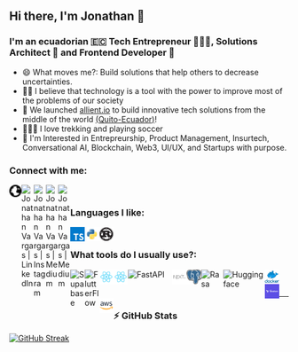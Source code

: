 ## Hi there, I'm Jonathan  👋



### I'm an ecuadorian 🇪🇨 Tech Entrepreneur 👨🏻‍💻, Solutions Architect 📲 and Frontend Developer 🎨

- 😄 What moves me?: Build solutions that help others to decrease uncertainties. 
- 🤔💭 I believe that technology is a tool with the power to improve most of the problems of our society
- 🔭 We launched [allient.io](https://www.allient.io/) to build innovative tech solutions from the middle of the world [(Quito-Ecuador)](https://www.google.com/maps/place/Ciudad+Mitad+del+Mundo/@-0.1817487,-77.9992061,8z)!
- 🙆🏻‍♂️ I love trekking and playing soccer
- 💬 I'm Interested in Entrepreurship, Product Management, Insurtech, Conversational AI, Blockchain, Web3, UI/UX, and Startups with purpose.

### Connect with me:

[<img align="left" alt="Jonathan Vargas" width="22px" src="https://raw.githubusercontent.com/iconic/open-iconic/master/svg/globe.svg" />][website]
[<img align="left" alt="Jonathan Vargas | LinkedIn" width="22px" src="https://cdn.jsdelivr.net/npm/simple-icons@v3/icons/linkedin.svg" />][linkedin]
[<img align="left" alt="Jonathan Vargas | Instagram" width="22px" src="https://cdn.jsdelivr.net/npm/simple-icons@v3/icons/instagram.svg" />][instagram]
[<img align="left" alt="Jonathan Vargas | Medium" width="22px" src="https://cdn.jsdelivr.net/npm/simple-icons@v3/icons/medium.svg" />][medium]
[<img align="left" alt="Jonathan Vargas | Medium" width="22px" src="https://cdn.jsdelivr.net/npm/simple-icons@v3/icons/upwork.svg" />][upwork]
<br />

### Languages I like:

[<img align="left" alt="Typescript" width="26px" src="https://raw.githubusercontent.com/github/explore/80688e429a7d4ef2fca1e82350fe8e3517d3494d/topics/typescript/typescript.png" />](https://www.typescriptlang.org/)
[<img align="left" alt="Python" width="26px" src="https://raw.githubusercontent.com/github/explore/80688e429a7d4ef2fca1e82350fe8e3517d3494d/topics/python/python.png" />](https://www.python.org/)
[<img align="left" alt="Rust" width="26px" src="https://raw.githubusercontent.com/github/explore/80688e429a7d4ef2fca1e82350fe8e3517d3494d/topics/rust/rust.png" />](https://www.rust-lang.org/)

<br />

### What tools do I usually use?:
[<img align="left" alt="Supabase" width="26px" src="https://supabase.com/docs/_next/image?url=%2Fdocs%2Fsupabase-light.svg&w=256&q=75" />](https://supabase.com)
[<img align="left" alt="FlutterFlow" width="26px" src="https://flutterflow.io/images/logo_primary_color_onLight.svg" />](https://flutterflow.io/)
[<img align="left" alt="React and React Native" width="26px" src="https://raw.githubusercontent.com/github/explore/80688e429a7d4ef2fca1e82350fe8e3517d3494d/topics/react/react.png" />](https://reactnative.dev/)
[<img align="left" alt="React and React Native" width="26px" src="https://raw.githubusercontent.com/github/explore/80688e429a7d4ef2fca1e82350fe8e3517d3494d/topics/react/react.png" />](https://reactnative.dev/)
[<img align="left" alt="FastAPI" width="80px" src="[https://camo.githubusercontent.com/86d9ca3437f5034da052cf0fd398299292aab0e4479b58c20f2fc37dd8ccbe05/68747470733a2f2f666173746170692e7469616e676f6c6f2e636f6d2f696d672f6c6f676f2d6d617267696e2f6c6f676f2d7465616c2e706e67](https://fastapi.tiangolo.com/img/logo-margin/logo-teal.png)" />](https://fastapi.tiangolo.com/)
[<img align="left" alt="Nextjs" width="26px" src="https://raw.githubusercontent.com/github/explore/28b02bbc9ad9f7a503c43775aebeb515dc2da5fc/topics/nextjs/nextjs.png" />](https://nextjs.org/)
[<img align="left" alt="PostgreSQL" width="26px" src="https://raw.githubusercontent.com/github/explore/80688e429a7d4ef2fca1e82350fe8e3517d3494d/topics/postgresql/postgresql.png" />](https://www.postgresql.org/)
[<img align="left" alt="Rasa" width="40px" src="https://res.cloudinary.com/dnv0qwkrk/image/upload/v1660840507/JRTEC/rasa_tkhokw.png" />](https://rasa.com/)
[<img align="left" alt="Hugging face" width="75px" src="https://res.cloudinary.com/dnv0qwkrk/image/upload/v1669572840/JRTEC/Hugging_Face_rq4zt0.png" />](https://huggingface.co/)
[<img align="left" alt="Docker" width="26px" src="https://raw.githubusercontent.com/github/explore/78df643247d429f6cc873026c0622819ad797942/topics/docker/docker.png" />](https://www.docker.com/)
[<img align="left" alt="Terraform" width="26px" src="https://raw.githubusercontent.com/github/explore/80688e429a7d4ef2fca1e82350fe8e3517d3494d/topics/terraform/terraform.png" />](https://www.terraform.io/)
[<img align="left" alt="AWS" width="26px" src="https://raw.githubusercontent.com/github/explore/fbceb94436312b6dacde68d122a5b9c7d11f9524/topics/aws/aws.png" />](https://aws.amazon.com/)


<br />
<br />

---

### ⚡ GitHub Stats

[![GitHub Streak](https://github-readme-streak-stats.herokuapp.com/?user=jonra1993&theme=ayu-light&date_format=M%20j%5B%2C%20Y%5D)](https://git.io/streak-stats)

[website]: https://www.jonathan-vargas.com/
[instagram]: https://www.instagram.com/jona.ra/
[linkedin]: https://www.linkedin.com/in/jonathan-ramiro-vargas-suasnavas-a29752b5/
[medium]: https://medium.com/@jonra1993
[upwork]: https://www.upwork.com/freelancers/jonathanvargas21
